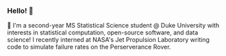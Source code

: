 ### Hello! 👋

🚀 I'm a second-year MS Statistical Science student @ Duke University with interests in statistical computation, open-source software, and data science! I recently interned at NASA's Jet Propulsion Laboratory writing code to simulate failure rates on the Perserverance Rover.
